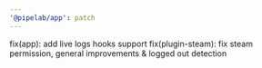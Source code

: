 ```yaml
---
'@pipelab/app': patch
---
```


fix(app): add live logs hooks support
fix(plugin-steam): fix steam permission, general improvements & logged out detection
